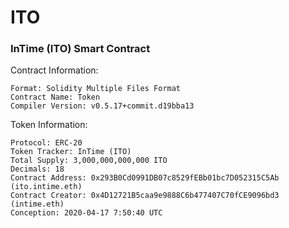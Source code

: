 # ITO
### InTime (ITO) Smart Contract
Contract Information:
~~~
Format: Solidity Multiple Files Format
Contract Name: Token
Compiler Version: v0.5.17+commit.d19bba13
~~~
Token Information:
~~~
Protocol: ERC-20
Token Tracker: InTime (ITO)
Total Supply: 3,000,000,000,000 ITO
Decimals: 18
Contract Address: 0x293B0Cd0991DB07c8529fEBb01bc7D052315C5Ab (ito.intime.eth)
Contract Creator: 0x4D12721B5caa9e9888C6b477407C70fCE9096bd3 (intime.eth)
Conception: 2020-04-17 7:50:40 UTC
~~~
